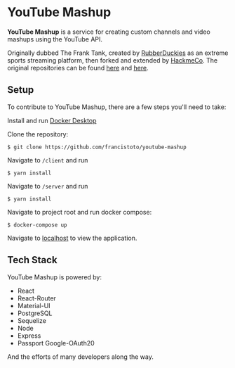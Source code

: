 # YouTube Mashup

**YouTube Mashup** is a service for creating custom channels and video mashups using the YouTube API.

Originally dubbed The Frank Tank, created by [RubberDuckies](https://github.com/rubber-duckies) as an extreme sports streaming platform, then forked and extended by [HackmeCo](https://github.com/hackmeco). The original repositories can be found [here](https://github.com/rubber-duckies/the-frank-tank) and [here](https://github.com/HackmeCo/Frank-Tank).

## Setup
To contribute to YouTube Mashup, there are a few steps you'll need to take:

Install and run [Docker Desktop](https://www.docker.com/products/docker-desktop)

Clone the repository:
```
$ git clone https://github.com/francistoto/youtube-mashup
```
Navigate to `/client` and run
```
$ yarn install
```
Navigate to `/server` and run
```
$ yarn install
```
Navigate to project root and run docker compose:
```
$ docker-compose up
```
Navigate to [localhost](http://localhost) to view the application.

## Tech Stack
YouTube Mashup is powered by:
  - React
  - React-Router
  - Material-UI
  - PostgreSQL
  - Sequelize
  - Node
  - Express
  - Passport Google-OAuth20

And the efforts of many developers along the way.
